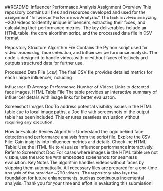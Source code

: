 ##README: Influencer Performance Analysis Assignment
Overview
This repository contains all files and resources developed and used for the assignment "Influencer Performance Analysis." The task involves analyzing ~200 videos to identify unique influencers, extracting their faces, and calculating their performance metrics. The key deliverables include an HTML table, the core algorithm script, and the processed data file in CSV format.

Repository Structure
Algorithm File
Contains the Python script used for video processing, face detection, and influencer performance analysis. The code is designed to handle videos with or without faces effectively and outputs structured data for further use.

Processed Data File (.csv)
The final CSV file provides detailed metrics for each unique influencer, including:

Influencer ID
Average Performance
Number of Videos
Links to detected face images.
HTML Table File
The table provides an interactive summary of influencer details with image links for better evaluation.

Screenshot Images Doc
To address potential visibility issues in the HTML table due to local image paths, a Doc file with screenshots of the output table has been included. This ensures seamless evaluation without requiring any execution.

How to Evaluate
Review Algorithm: Understand the logic behind face detection and performance analysis from the script file.
Explore the CSV File: Gain insights into influencer metrics and details.
Check the HTML Table: Use the HTML file to visualize influencer performance interactively.
Refer to Screenshot Doc: For cases where images in the HTML table are not visible, use the Doc file with embedded screenshots for seamless evaluation.
Key Notes
The algorithm handles videos without faces by skipping them automatically.
All necessary files are prepared for a one-time analysis of the provided ~200 videos.
The repository also lays the foundation for future enhancements, such as continuous incremental analysis.
Thank you for your time and effort in evaluating this submission!
